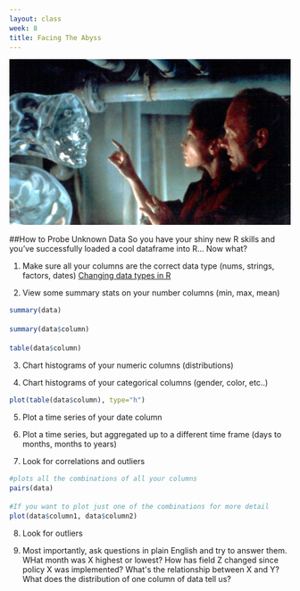 ```yaml
---
layout: class
week: 8
title: Facing The Abyss
---
```


<img src="face.jpg">

##How to Probe Unknown Data
So you have your shiny new R skills and you’ve successfully loaded a cool dataframe into R... Now what?

1. Make sure all your columns are the correct data type (nums, strings, factors, dates)
  [Changing data types in R](tktk)

2. View some summary stats on your number columns (min, max, mean)

  ```r
  summary(data)

  summary(data$column)

  table(data$column)
  ```

3. Chart histograms of your numeric columns (distributions)

4. Chart histograms of your categorical columns (gender, color, etc..)

  ```r
  plot(table(data$column), type="h")
  ```

5. Plot a time series of your date column

6. Plot a time series, but aggregated up to a different time frame (days to months, months to years)

7. Look for correlations and outliers

  ```r
  #plots all the combinations of all your columns
  pairs(data)

  #If you want to plot just one of the combinations for more detail
  plot(data$column1, data$column2)
  ```

8. Look for outliers

9. Most importantly, ask questions in plain English and try to answer them. WHat month was X highest or lowest? How has field Z changed since policy X was implemented? What's the relationship between X and Y? What does the distribution of one column of data tell us?
